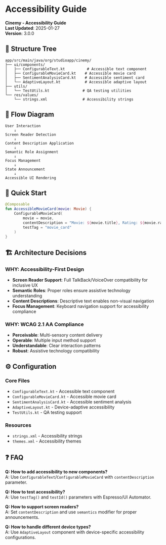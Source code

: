 # Accessibility Guide

**Cinemy - Accessibility Guide**  
**Last Updated**: 2025-01-27  
**Version**: 3.0.0

## 📁 Structure Tree

```
app/src/main/java/org/studioapp/cinemy/
├── ui/components/
│   ├── ConfigurableText.kt          # Accessible text component
│   ├── ConfigurableMovieCard.kt    # Accessible movie card
│   ├── SentimentAnalysisCard.kt    # Accessible sentiment card
│   └── AdaptiveLayout.kt           # Accessible adaptive layout
├── utils/
│   └── TestUtils.kt               # QA testing utilities
└── res/values/
    └── strings.xml                # Accessibility strings
```

## 🔄 Flow Diagram

```
User Interaction
    ↓
Screen Reader Detection
    ↓
Content Description Application
    ↓
Semantic Role Assignment
    ↓
Focus Management
    ↓
State Announcement
    ↓
Accessible UI Rendering
```

## 🚀 Quick Start

```kotlin
@Composable
fun AccessibleMovieCard(movie: Movie) {
    ConfigurableMovieCard(
        movie = movie,
        contentDescription = "Movie: ${movie.title}, Rating: ${movie.rating}",
        testTag = "movie_card"
    )
}
```

## 🏗️ Architecture Decisions

### **WHY**: Accessibility-First Design
- **Screen Reader Support**: Full TalkBack/VoiceOver compatibility for inclusive UX
- **Semantic Roles**: Proper roles ensure assistive technology understanding
- **Content Descriptions**: Descriptive text enables non-visual navigation
- **Focus Management**: Keyboard navigation support for accessibility compliance

### **WHY**: WCAG 2.1 AA Compliance
- **Perceivable**: Multi-sensory content delivery
- **Operable**: Multiple input method support
- **Understandable**: Clear interaction patterns
- **Robust**: Assistive technology compatibility

## ⚙️ Configuration

### **Core Files**
- `ConfigurableText.kt` - Accessible text component
- `ConfigurableMovieCard.kt` - Accessible movie card
- `SentimentAnalysisCard.kt` - Accessible sentiment analysis
- `AdaptiveLayout.kt` - Device-adaptive accessibility
- `TestUtils.kt` - QA testing support

### **Resources**
- `strings.xml` - Accessibility strings
- `themes.xml` - Accessibility themes

## ❓ FAQ

**Q: How to add accessibility to new components?**  
A: Use `ConfigurableText`/`ConfigurableMovieCard` with `contentDescription` parameter.

**Q: How to test accessibility?**  
A: Use `testTag()` and `testId()` parameters with Espresso/UI Automator.

**Q: How to support screen readers?**  
A: Set `contentDescription` and use `semantics` modifier for proper announcements.

**Q: How to handle different device types?**  
A: Use `AdaptiveLayout` component with device-specific accessibility configurations.
